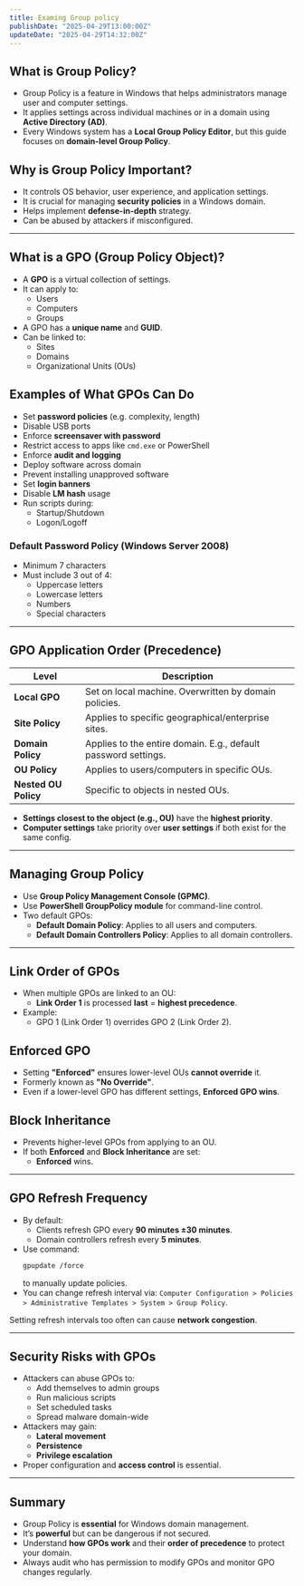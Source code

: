 ```yaml
---
title: Examing Group policy
publishDate: "2025-04-29T13:00:00Z"
updateDate: "2025-04-29T14:32:00Z"
---
```



## What is Group Policy?

- Group Policy is a feature in Windows that helps administrators manage user and computer settings.
- It applies settings across individual machines or in a domain using **Active Directory (AD)**.
- Every Windows system has a **Local Group Policy Editor**, but this guide focuses on **domain-level Group Policy**.

## Why is Group Policy Important?

- It controls OS behavior, user experience, and application settings.
- It is crucial for managing **security policies** in a Windows domain.
- Helps implement **defense-in-depth** strategy.
- Can be abused by attackers if misconfigured.

---

## What is a GPO (Group Policy Object)?

- A **GPO** is a virtual collection of settings.
- It can apply to:
  - Users
  - Computers
  - Groups
- A GPO has a **unique name** and **GUID**.
- Can be linked to:
  - Sites
  - Domains
  - Organizational Units (OUs)

## Examples of What GPOs Can Do

- Set **password policies** (e.g. complexity, length)
- Disable USB ports
- Enforce **screensaver with password**
- Restrict access to apps like `cmd.exe` or PowerShell
- Enforce **audit and logging**
- Deploy software across domain
- Prevent installing unapproved software
- Set **login banners**
- Disable **LM hash** usage
- Run scripts during:
  - Startup/Shutdown
  - Logon/Logoff

### Default Password Policy (Windows Server 2008)

- Minimum 7 characters
- Must include 3 out of 4:
  - Uppercase letters
  - Lowercase letters
  - Numbers
  - Special characters

---

## GPO Application Order (Precedence)

| Level                 | Description                                                                 |
|----------------------|-----------------------------------------------------------------------------|
| **Local GPO**        | Set on local machine. Overwritten by domain policies.                       |
| **Site Policy**      | Applies to specific geographical/enterprise sites.                          |
| **Domain Policy**    | Applies to the entire domain. E.g., default password settings.              |
| **OU Policy**        | Applies to users/computers in specific OUs.                                 |
| **Nested OU Policy** | Specific to objects in nested OUs.                                          |

- **Settings closest to the object (e.g., OU)** have the **highest priority**.
- **Computer settings** take priority over **user settings** if both exist for the same config.

---

## Managing Group Policy

- Use **Group Policy Management Console (GPMC)**.
- Use **PowerShell GroupPolicy module** for command-line control.
- Two default GPOs:
  - **Default Domain Policy**: Applies to all users and computers.
  - **Default Domain Controllers Policy**: Applies to all domain controllers.

---

## Link Order of GPOs

- When multiple GPOs are linked to an OU:
  - **Link Order 1** is processed **last** = **highest precedence**.
- Example:
  - GPO 1 (Link Order 1) overrides GPO 2 (Link Order 2).

## Enforced GPO

- Setting **"Enforced"** ensures lower-level OUs **cannot override** it.
- Formerly known as **"No Override"**.
- Even if a lower-level GPO has different settings, **Enforced GPO wins**.

## Block Inheritance

- Prevents higher-level GPOs from applying to an OU.
- If both **Enforced** and **Block Inheritance** are set:
  - **Enforced** wins.

---

## GPO Refresh Frequency

- By default:
  - Clients refresh GPO every **90 minutes ±30 minutes**.
  - Domain controllers refresh every **5 minutes**.
- Use command:  
  ```bash
  gpupdate /force
  ```
  to manually update policies.
- You can change refresh interval via:
  `Computer Configuration > Policies > Administrative Templates > System > Group Policy`.

Setting refresh intervals too often can cause **network congestion**.

---

## Security Risks with GPOs

- Attackers can abuse GPOs to:
  - Add themselves to admin groups
  - Run malicious scripts
  - Set scheduled tasks
  - Spread malware domain-wide
- Attackers may gain:
  - **Lateral movement**
  - **Persistence**
  - **Privilege escalation**
- Proper configuration and **access control** is essential.

---

## Summary

- Group Policy is **essential** for Windows domain management.
- It’s **powerful** but can be dangerous if not secured.
- Understand **how GPOs work** and their **order of precedence** to protect your domain.
- Always audit who has permission to modify GPOs and monitor GPO changes regularly.